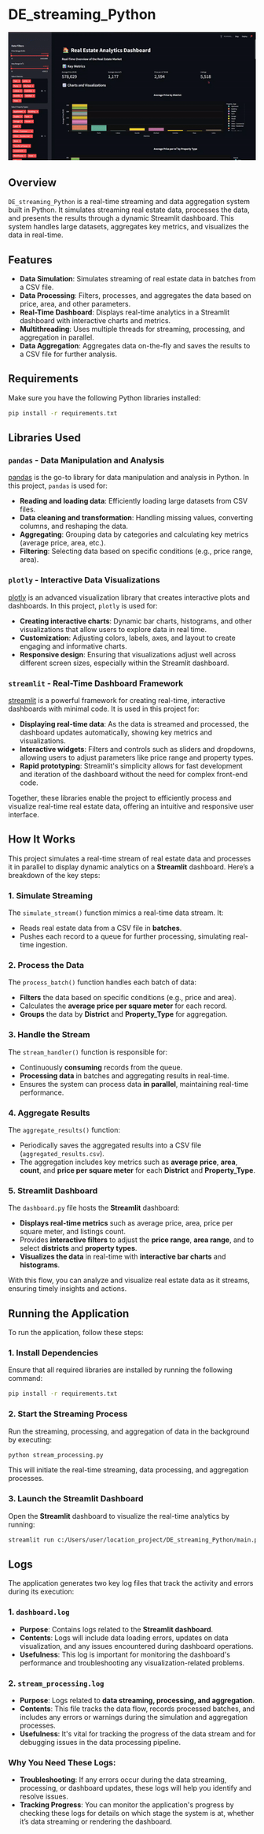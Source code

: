 # DE_streaming_Python

![Streamlit Dashboard Demo](streamlit-dashboard.gif)

## Overview

`DE_streaming_Python` is a real-time streaming and data aggregation system built in Python. It simulates streaming real estate data, processes the data, and presents the results through a dynamic Streamlit dashboard. This system handles large datasets, aggregates key metrics, and visualizes the data in real-time.

## Features

- **Data Simulation**: Simulates streaming of real estate data in batches from a CSV file.
- **Data Processing**: Filters, processes, and aggregates the data based on price, area, and other parameters.
- **Real-Time Dashboard**: Displays real-time analytics in a Streamlit dashboard with interactive charts and metrics.
- **Multithreading**: Uses multiple threads for streaming, processing, and aggregation in parallel.
- **Data Aggregation**: Aggregates data on-the-fly and saves the results to a CSV file for further analysis.

## Requirements

Make sure you have the following Python libraries installed:

```bash
pip install -r requirements.txt
```
## Libraries Used

### `pandas` - Data Manipulation and Analysis

[pandas](https://pandas.pydata.org/) is the go-to library for data manipulation and analysis in Python. In this project, `pandas` is used for:
- **Reading and loading data**: Efficiently loading large datasets from CSV files.
- **Data cleaning and transformation**: Handling missing values, converting columns, and reshaping the data.
- **Aggregating**: Grouping data by categories and calculating key metrics (average price, area, etc.).
- **Filtering**: Selecting data based on specific conditions (e.g., price range, area).

### `plotly` - Interactive Data Visualizations

[plotly](https://plotly.com/) is an advanced visualization library that creates interactive plots and dashboards. In this project, `plotly` is used for:
- **Creating interactive charts**: Dynamic bar charts, histograms, and other visualizations that allow users to explore data in real time.
- **Customization**: Adjusting colors, labels, axes, and layout to create engaging and informative charts.
- **Responsive design**: Ensuring that visualizations adjust well across different screen sizes, especially within the Streamlit dashboard.

### `streamlit` - Real-Time Dashboard Framework

[streamlit](https://streamlit.io/) is a powerful framework for creating real-time, interactive dashboards with minimal code. It is used in this project for:
- **Displaying real-time data**: As the data is streamed and processed, the dashboard updates automatically, showing key metrics and visualizations.
- **Interactive widgets**: Filters and controls such as sliders and dropdowns, allowing users to adjust parameters like price range and property types.
- **Rapid prototyping**: Streamlit's simplicity allows for fast development and iteration of the dashboard without the need for complex front-end code.

Together, these libraries enable the project to efficiently process and visualize real-time real estate data, offering an intuitive and responsive user interface.

## How It Works

This project simulates a real-time stream of real estate data and processes it in parallel to display dynamic analytics on a **Streamlit** dashboard. Here’s a breakdown of the key steps:

### 1. Simulate Streaming
The `simulate_stream()` function mimics a real-time data stream. It:
- Reads real estate data from a CSV file in **batches**.
- Pushes each record to a queue for further processing, simulating real-time ingestion.

### 2. Process the Data
The `process_batch()` function handles each batch of data:
- **Filters** the data based on specific conditions (e.g., price and area).
- Calculates the **average price per square meter** for each record.
- **Groups** the data by **District** and **Property_Type** for aggregation.

### 3. Handle the Stream
The `stream_handler()` function is responsible for:
- Continuously **consuming** records from the queue.
- **Processing data** in batches and aggregating results in real-time.
- Ensures the system can process data **in parallel**, maintaining real-time performance.

### 4. Aggregate Results
The `aggregate_results()` function:
- Periodically saves the aggregated results into a CSV file (`aggregated_results.csv`).
- The aggregation includes key metrics such as **average price**, **area**, **count**, and **price per square meter** for each **District** and **Property_Type**.

### 5. Streamlit Dashboard
The `dashboard.py` file hosts the **Streamlit** dashboard:
- **Displays real-time metrics** such as average price, area, price per square meter, and listings count.
- Provides **interactive filters** to adjust the **price range**, **area range**, and to select **districts** and **property types**.
- **Visualizes the data** in real-time with **interactive bar charts** and **histograms**.

With this flow, you can analyze and visualize real estate data as it streams, ensuring timely insights and actions.

## Running the Application

To run the application, follow these steps:

### 1. Install Dependencies
Ensure that all required libraries are installed by running the following command:

```bash
pip install -r requirements.txt
```

### 2. Start the Streaming Process
Run the streaming, processing, and aggregation of data in the background by executing:
```bash
python stream_processing.py
```
This will initiate the real-time streaming, data processing, and aggregation processes.

### 3. Launch the Streamlit Dashboard
Open the **Streamlit** dashboard to visualize the real-time analytics by running:
```bash
streamlit run c:/Users/user/location_project/DE_streaming_Python/main.py
```

## Logs

The application generates two key log files that track the activity and errors during its execution:

### 1. **`dashboard.log`**
- **Purpose**: Contains logs related to the **Streamlit dashboard**.
- **Contents**: Logs will include data loading errors, updates on data visualization, and any issues encountered during dashboard operations.
- **Usefulness**: This log is important for monitoring the dashboard's performance and troubleshooting any visualization-related problems.

### 2. **`stream_processing.log`**
- **Purpose**: Logs related to **data streaming, processing, and aggregation**.
- **Contents**: This file tracks the data flow, records processed batches, and includes any errors or warnings during the simulation and aggregation processes.
- **Usefulness**: It's vital for tracking the progress of the data stream and for debugging issues in the data processing pipeline.

### Why You Need These Logs:
- **Troubleshooting**: If any errors occur during the data streaming, processing, or dashboard updates, these logs will help you identify and resolve issues.
- **Tracking Progress**: You can monitor the application's progress by checking these logs for details on which stage the system is at, whether it’s data streaming or rendering the dashboard.
